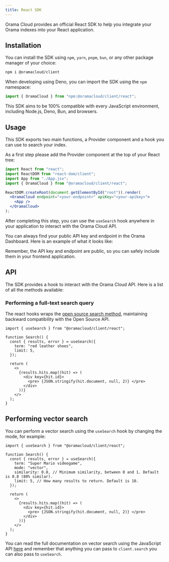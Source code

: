 ```yaml
---
title: React SDK
---
```


Orama Cloud provides an official React SDK to help you integrate your Orama indexes into your React application.

## Installation

You can install the SDK using `npm`, `yarn`, `pnpm`, `bun`, or any other package manager of your choice:

```bash copy
npm i @oramacloud/client
```

When developing using Deno, you can import the SDK using the `npm` namespace:

```typescript copy
import { OramaCloud } from "npm:@oramacloud/client/react";
```

This SDK aims to be 100% compatible with every JavaScript environment, including Node.js, Deno, Bun, and browsers.

## Usage

This SDK exports two main functions, a Provider component and a hook you can use to search your index.

As a first step please add the Provider component at the top of your React tree:

```jsx
import React from "react";
import ReactDOM from "react-dom/client";
import App from "./App.jsx";
import { OramaCloud } from "@oramacloud/client/react";

ReactDOM.createRoot(document.getElementById("root")).render(
  <OramaCloud endpoint="<your-endpoint>" apiKey="<your-apikey>">
    <App />
  </OramaCloud>
);
```

After completing this step, you can use the `useSearch` hook anywhere in your application to interact with the Orama Cloud API.

You can always find your public API key and endpoint in the Orama Dashboard. Here is an example of what it looks like:

<ZoomImg
  src='/cloud/guides/javascript-sdk/orama-api-key.png'
  alt='Orama Index Dashboard'
/>

Remember, the API key and endpoint are public, so you can safely include them in your frontend application.

## API

The SDK provides a hook to interact with the Orama Cloud API. Here is a list of all the methods available:

### Performing a full-text search query

The react hooks wraps the [open source search method](/open-source/usage/search/introduction), maintaining backward compatibility with the Open Source API.

```tsx copy
import { useSearch } from "@oramacloud/client/react";

function Search() {
  const { results, error } = useSearch({
    term: "red leather shoes",
    limit: 5,
  });

  return (
    <>
      {results.hits.map((hit) => (
        <div key={hit.id}>
          <pre> {JSON.stringify(hit.document, null, 2)} </pre>
        </div>
      ))}
    </>
  );
}
```

## Performing vector search

You can perform a vector search using the `useSearch` hook by changing the mode, for example:

```tsx copy
import { useSearch } from "@oramacloud/client/react";

function Search() {
  const { results, error } = useSearch({
    term: "Super Mario videogame",
    mode: "vector",
    similarity: 0.8, // Minimum similarity, between 0 and 1. Default is 0.8 (80% similar).
    limit: 5, // How many results to return. Default is 10.
  });

  return (
    <>
      {results.hits.map((hit) => (
        <div key={hit.id}>
          <pre> {JSON.stringify(hit.document, null, 2)} </pre>
        </div>
      ))}
    </>
  );
}
```

You can read the full documentation on vector search using the JavaScript API [here](/cloud/performing-search/vector-search) and remember that anything you can pass to `client.search` you can also pass to `useSearch`.
